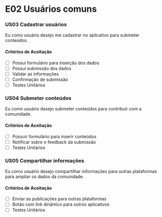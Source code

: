 # E02 Usuários comuns

### **US03 Cadastrar usuários**

Eu como usuário desejo me cadastrar no aplicativo para submeter conteúdos.

#### **Critérios de Aceitação**

- [ ] Possui formulário para inserção dos dados
- [ ] Possui submissão dos dados
- [ ] Validar as informações
- [ ] Confirmação de submissão
- [ ] Testes Unitários

### **US04 Submeter conteúdos**

Eu como usuário desejo submeter conteúdos para contribuir com a comunidade.

#### **Critérios de Aceitação**

- [ ] Possuir formulário para inserir conteúdos
- [ ] Notificar sobre o feedback da submissão
- [ ] Testes Unitários

### **US05 Compartilhar informações**

Eu como usuário desejo compartilhar informações para outras plataformas para ampliar os dados da comunidade.

#### **Critérios de Aceitação**

- [ ] Enviar as publicações para outras plataformas
- [ ] Botão com link dinâmico para outros aplicativos
- [ ] Testes Unitários
